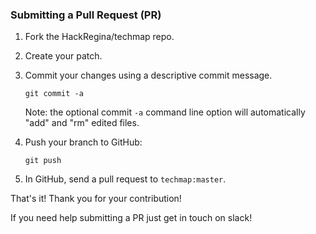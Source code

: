 
### Submitting a Pull Request (PR)

1. Fork the HackRegina/techmap repo.
1. Create your patch.
1. Commit your changes using a descriptive commit message.

     ```
     git commit -a
     ```
    Note: the optional commit `-a` command line option will automatically "add" and "rm" edited files.

1. Push your branch to GitHub:

    ```
    git push
    ```

1. In GitHub, send a pull request to `techmap:master`.


That's it! Thank you for your contribution!

If you need help submitting a PR just get in touch on slack!
